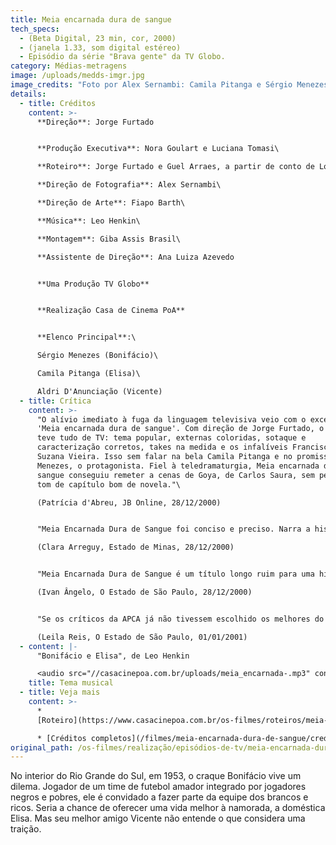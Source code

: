 ```yaml
---
title: Meia encarnada dura de sangue
tech_specs:
  - (Beta Digital, 23 min, cor, 2000)
  - (janela 1.33, som digital estéreo)
  - Episódio da série "Brava gente" da TV Globo.
category: Médias-metragens
image: /uploads/medds-imgr.jpg
image_credits: "Foto por Alex Sernambi: Camila Pitanga e Sérgio Menezes"
details:
  - title: Créditos
    content: >-
      **Direção**: Jorge Furtado


      **Produção Executiva**: Nora Goulart e Luciana Tomasi\

      **Roteiro**: Jorge Furtado e Guel Arraes, a partir de conto de Lourenço Cazarré\

      **Direção de Fotografia**: Alex Sernambi\

      **Direção de Arte**: Fiapo Barth\

      **Música**: Leo Henkin\

      **Montagem**: Giba Assis Brasil\

      **Assistente de Direção**: Ana Luiza Azevedo


      **Uma Produção TV Globo**


      **Realização Casa de Cinema PoA**


      **Elenco Principal**:\

      Sérgio Menezes (Bonifácio)\

      Camila Pitanga (Elisa)\

      Aldri D'Anunciação (Vicente)
  - title: Crítica
    content: >-
      "O alívio imediato à fuga da linguagem televisiva veio com o excelente
      'Meia encarnada dura de sangue'. Com direção de Jorge Furtado, o episódio
      teve tudo de TV: tema popular, externas coloridas, sotaque e
      caracterização corretos, takes na medida e os infalíveis Francisco Cuoco e
      Suzana Vieira. Isso sem falar na bela Camila Pitanga e no promissor Sérgio
      Menezes, o protagonista. Fiel à teledramaturgia, Meia encarnada dura de
      sangue conseguiu remeter a cenas de Goya, de Carlos Saura, sem perder o
      tom de capítulo bom de novela."\

      (Patrícia d'Abreu, JB Online, 28/12/2000)


      "Meia Encarnada Dura de Sangue foi conciso e preciso. Narra a história do primeiro jogador negro de uma cidade gaúcha a jogar no time dos brancos. Com trabalhos sensíveis de Sérgio Menezes (que já havia arrasado como Jesus na novela Força de um Desejo) e Camila Pitanga, e ainda Othon Bastos, Suzana Vieira e até Francisco Cuoco em boa participações, o especial mostrou texto forte e enxuto, sobre discriminação, desejo de crescimento e delicadeza."\

      (Clara Arreguy, Estado de Minas, 28/12/2000)


      "Meia Encarnada Dura de Sangue é um título longo ruim para uma história interessante que não se realiza bem. (...) O tema é bom. Um negro bom de bola é cooptado pelo time dos brancos, que compra seu talento. Os negros queriam fazer daquele jogo uma vitória sobre os brancos; as posições racistas naquele contexto são dos negros. Os brancos querem negócios e vitória. A discussão não é aprofundada, mas o telespectador capaz de analisar entende, nas entrelinhas, que a posição modernizadora está com os brancos. Não exatamente uma posição ética, mas modernizadora."\

      (Ivan Ângelo, O Estado de São Paulo, 28/12/2000)


      "Se os críticos da APCA já não tivessem escolhido os melhores do ano, certamente levariam em consideração o especial Brava Gente, que a Globo exibiu depois do Natal. Assinado por Guel Arraes, um dos mais talentosos diretores da TV brasileira, Brava Gente vem provar que é possível conjugar entretenimento com um pouco de informação cultural. (...) Ao liderar o processo de abrir as portas do veículo para novas experiências - o episódio Meia Encarnada Dura de Sangue, foi entregue à Casa de Cinema, uma produtora independente do Rio Grande do Sul, por exemplo -, Guel está arejando a área de criação da Globo, ocupada por profissionais competentes, mas que dominam o pedaço há mais de 20 anos."\

      (Leila Reis, O Estado de São Paulo, 01/01/2001)
  - content: |-
      "Bonifácio e Elisa", de Leo Henkin

      <audio src="//casacinepoa.com.br/uploads/meia_encarnada-.mp3" controls />
    title: Tema musical
  - title: Veja mais
    content: >-
      *
      [Roteiro](https://www.casacinepoa.com.br/os-filmes/roteiros/meia-encarnada-dura-de-sangue.html)

      * [Créditos completos](/filmes/meia-encarnada-dura-de-sangue/creditos-completos)[](/uploads/Meia_encarnada-.mp3)
original_path: /os-filmes/realização/episódios-de-tv/meia-encarnada-dura-de-sangue.html
---
```

No interior do Rio Grande do Sul, em 1953, o craque Bonifácio vive um dilema. Jogador de um time de futebol amador integrado por jogadores negros e pobres, ele é convidado a fazer parte da equipe dos brancos e ricos. Seria a chance de oferecer uma vida melhor à namorada, a doméstica Elisa. Mas seu melhor amigo Vicente não entende o que considera uma traição.
